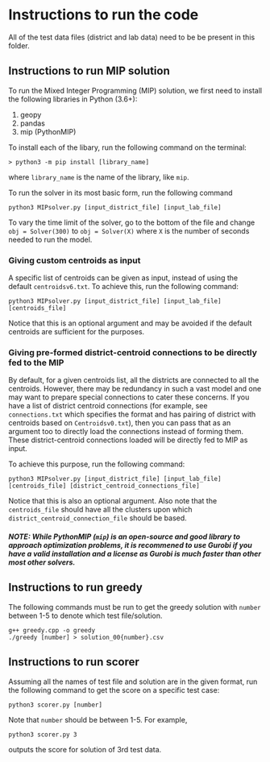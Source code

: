 # Instructions to run the code

All of the test data files (district and lab data) need to be be present in this folder.

## Instructions to run MIP solution

To run the Mixed Integer Programming (MIP) solution, we first need to install the following libraries in Python (3.6+):

1. geopy
2. pandas
3. mip (PythonMIP)

To install each of the libary, run the following command on the terminal:

```
> python3 -m pip install [library_name]
```

where `library_name` is the name of the library, like `mip`.

To run the solver in its most basic form, run the following command
```
python3 MIPsolver.py [input_district_file] [input_lab_file] 
```

To vary the time limit of the solver, go to the bottom of the file and change `obj = Solver(300)` to `obj = Solver(X)` where `X` is the number of seconds needed to run the model.

### Giving custom centroids as input 

A specific list of centroids can be given as input, instead of using the default `centroidsv6.txt`. To achieve this, run the following command:

```
python3 MIPsolver.py [input_district_file] [input_lab_file] [centroids_file]
```

Notice that this is an optional argument and may be avoided if the default centroids are sufficient for the purposes.

### Giving pre-formed district-centroid connections to be directly fed to the MIP

By default, for a given centroids list, all the districts are connected to all the centroids. However, there may be redundancy in such a vast model and one may want to prepare special connections to cater these concerns. If you have a list of district centroid connections (for example, see `connections.txt` which specifies the format and has pairing of district with centroids based on `Centroidsv0.txt`), then you can pass that as an argument too to directly load the connections instead of forming them. These district-centroid connections loaded will be directly fed to MIP as input. 

To achieve this purpose, run the following command:

```
python3 MIPsolver.py [input_district_file] [input_lab_file] [centroids_file] [district_centroid_connections_file]
```

Notice that this is also an optional argument. Also note that the `centroids_file` should have all the clusters upon which `district_centroid_connection_file` should be based. 

##### NOTE: While PythonMIP (`mip`) is an open-source and good library to approach optimization problems, it is recommened to use Gurobi if you have a valid installation and a license as Gurobi is much faster than other most other solvers.  

## Instructions to run greedy

The following commands must be run to get the greedy solution with `number` between 1-5 to denote which test file/solution.
```
g++ greedy.cpp -o greedy
./greedy [number] > solution_00{number}.csv
```

## Instructions to run scorer

Assuming all the names of test file and solution are in the given format, run the following command to get the score on a specific test case:
```
python3 scorer.py [number]
```

Note that `number` should be between 1-5. For example, 
```
python3 scorer.py 3
```
outputs the score for solution of 3rd test data.
